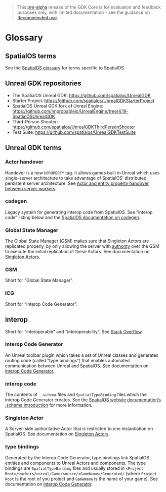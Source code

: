 > This [pre-alpha](https://docs.improbable.io/reference/13.1/shared/release-policy#maturity-stages) release of the GDK Core is for evaluation and feedback purposes only, with limited documentation - see the guidance on [Recommended use](/README.md#recommended-use).

# Glossary

## SpatialOS terms
See the [SpatialOS glossary](https://docs.improbable.io/reference/latest/shared/glossary) for terms specific to SpatialOS.

## Unreal GDK repositories
* The SpatialOS Unreal GDK: https://github.com/spatialos/UnrealGDK
* Starter Project: https://github.com/spatialos/UnrealGDKStarterProject
* SpatialOS Unreal GDK fork of Unreal Engine: https://github.com/improbableio/UnrealEngine/tree/4.19-SpatialOSUnrealGDK
* Third-Person Shooter: https://github.com/spatialos/UnrealGDKThirdPersonShooter
* Test Suite: https://github.com/spatialos/UnrealGDKTestSuite

## Unreal GDK terms

### Actor handover
 Handover is a new `UPROPERTY` tag. It allows games built in Unreal which uses single-server architecture to take advantage of SpatialOS’ distributed, persistent server architecture. See [Actor and entity property handover between server-workers](./handover-between-server-workers.md).

### codegen
Legacy system for generating interop code from SpatialOS. See “interop code” listing below and the [SpatialOS documentation on codegen](https://docs.improbable.io/reference/13.1/shared/spatial-cli/spatial-worker-codegen).

### Global State Manager
The Global State Manager (GSM) makes sure that Singleton Actors are replicated properly, by only allowing the server with [authority](https://docs.improbable.io/reference/13.1/shared/glossary#read-and-write-access-authority) over the GSM to execute the initial replication of these Actors. See documentation on [Singleton Actors](./singleton-actors.md).

### GSM
Short for "Global State Manager".

### ICG
Short for “Interop Code Generator”.

## interop
Short for “interoperable” and “interoperability”. See [Stack Overflow](https://stackoverflow.com/questions/5300383/interoperability).

### Interop Code Generator
An Unreal toolbar plugin which takes a set of Unreal classes and generates routing code (called "type bindings") that enables automated communication between Unreal and SpatialOS. See documentation on [Interop Code Generator](./interop.md).

### interop code
The contents of ` .schema` files and `SpatialTypeBinding` files which the Interop Code Generator creates. See the [SpatialOS website documentation’s .schema introduction](https://docs.improbable.io/reference/latest/shared/schema/introduction) for more information.

### Singleton Actor
A Server-side authoritative Actor that is restricted to one instantiation on SpatialOS. See documentation on [Singleton Actors](./singleton-actors.md).

### type bindings
Generated by the Interop Code Generator, type bindings link SpatialOS entities and components to Unreal Actors and components. The type bindings are `SpatialTypeBinding` files and usually stored in `<Project Root>/workers/unreal/Game/source/<GameName>/Generated/` (where `Project Root` is the root of you project and `GameName` is the name of your game). See documentation on [Interop Code Generator](./interop.md).

[//]: # (Editorial review status: Full review 2018-07-23)
[//]: # (Issues to deal with, but not limited to:)
[//]: # (1. Adding more terms)